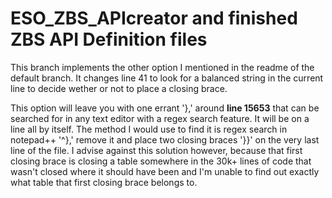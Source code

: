 # ESO_ZBS_APIcreator and finished ZBS API Definition files
This branch implements the other option I mentioned in the readme of the default branch. It changes line 41 to
look for a balanced string in the current line to decide wether or not to place a closing brace.


This option will leave you with one errant '},' around **line 15653** that can be searched for in any text editor with a regex search feature. It will be on a line all by itself. The method I would use to find it is regex search in notepad++ '^\},' remove it and place two closing braces '}}' on the very last line of the file. I advise against this solution however, because that first closing brace is closing a table somewhere in the 30k+ lines of code that wasn't closed where it should have been and I'm unable to find out exactly what table that first closing brace belongs to.